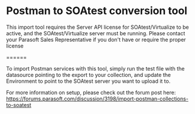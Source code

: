 # Postman to SOAtest conversion tool

This import tool requires the Server API license for SOAtest/Virtualize to be active, and the SOAtest/Virtualize server must be running. Please contact your Parasoft Sales Representative if you don't have or require the proper license


======

To import Postman services with this tool, simply run the test file with the datasource pointing to the export to your collection, and update the Environment to point to the SOAtest server you want to upload it to.

For more information on setup, please check out the forum post here:
https://forums.parasoft.com/discussion/3198/import-postman-collections-to-soatest
